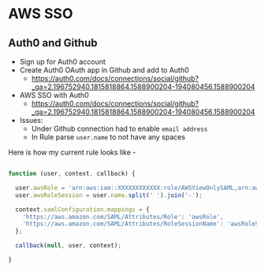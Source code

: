 # AWS SSO

## Auth0 and Github

- Sign up for Auth0 account
- Create Auth0 OAuth app in Github and add to Auth0
  - https://auth0.com/docs/connections/social/github?_ga=2.196752940.1815818864.1588900204-194080456.1588900204
- AWS SSO with Auth0
  - https://auth0.com/docs/connections/social/github?_ga=2.196752940.1815818864.1588900204-194080456.1588900204
- Issues:
  - Under Github connection had to enable `email address`
  - In Rule parse `user.name` to not have any spaces
  
Here is how my current rule looks like - 

```javascript

function (user, context, callback) {

  user.awsRole = 'arn:aws:iam::XXXXXXXXXXXX:role/AWSViewOnlySAML,arn:aws:iam::XXXXXXXXXXXX:saml-provider/auth0SamlProvider';
  user.awsRoleSession = user.name.split(' ').join('-');

  context.samlConfiguration.mappings = {
    'https://aws.amazon.com/SAML/Attributes/Role': 'awsRole',
    'https://aws.amazon.com/SAML/Attributes/RoleSessionName': 'awsRoleSession'
  };

  callback(null, user, context);

}


```